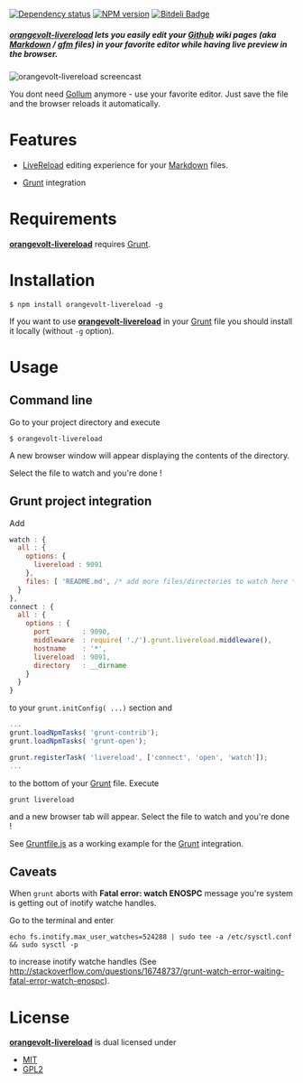 [![Dependency status](https://gemnasium.com/lgersman/orangevolt-livereload.png)](https://gemnasium.com/lgersman/orangevolt-livereload)
[![NPM version](https://badge.fury.io/js/orangevolt-livereload.png)](http://badge.fury.io/js/orangevolt-livereload)
[![Bitdeli Badge](https://d2weczhvl823v0.cloudfront.net/lgersman/orangevolt-livereload/trend.png)](https://bitdeli.com/free "Bitdeli Badge")

##### **[orangevolt-livereload]** lets you easily edit your [Github] wiki pages (aka [Markdown] / [gfm] files) in your favorite editor while having live preview in the browser.

![orangevolt-livereload screencast](https://raw.github.com/lgersman/orangevolt-livereload/master/screencast.gif)

You dont need [Gollum] anymore - use your favorite editor. Just save the file and the browser reloads it automatically.

# Features

* [LiveReload] editing experience for your [Markdown] files. 

* [Grunt] integration

# Requirements

**[orangevolt-livereload]** requires [Grunt].

# Installation

``$ npm install orangevolt-livereload -g``

If you want to use **[orangevolt-livereload]** in your [Grunt] file you should install it locally (without ``-g`` option).

# Usage

## Command line

Go to your project directory and execute

````
$ orangevolt-livereload
```` 

A new browser window will appear displaying the contents of the directory. 

Select the file to watch and you're done !

## Grunt project integration

Add 

````javascript
watch : {
  all : {
    options: {
      livereload : 9091
    },
    files: [ 'README.md', /* add more files/directories to watch here */]
  }
},
connect : {
  all : {
    options : {
      port        : 9090,
      middleware  : require( './').grunt.livereload.middleware(),
      hostname    : '*',
      livereload  : 9091,
      directory   : __dirname
    }        
  }
}
````

to your ``grunt.initConfig( ...)`` section and 

````javascript
...
grunt.loadNpmTasks( 'grunt-contrib');
grunt.loadNpmTasks( 'grunt-open'); 

grunt.registerTask( 'livereload', ['connect', 'open', 'watch']);
...
````
to the bottom of your [Grunt] file. Execute 

````
grunt livereload
````

and a new browser tab will appear. Select the file to watch  and you're done !

See [Gruntfile.js](Gruntfile.js) as a working example for the [Grunt] integration.

## Caveats

When ``grunt`` aborts with **Fatal error: watch ENOSPC** message you're system is getting out of 
inotify watche handles. 

Go to the terminal and enter 

````
echo fs.inotify.max_user_watches=524288 | sudo tee -a /etc/sysctl.conf && sudo sysctl -p
````
to increase inotify watche handles (See http://stackoverflow.com/questions/16748737/grunt-watch-error-waiting-fatal-error-watch-enospc).

# License

**[orangevolt-livereload]** is dual licensed under

* [MIT](http://www.opensource.org/licenses/MIT)
* [GPL2](http://www.opensource.org/licenses/GPL-2.0)

[NPM]: 			https://npmjs.org/ 
[NodeJs]:		http://nodejs.org/
[gfm]: 			http://github.github.com/github-flavored-markdown/ "Github Flavored Markdown"
[Markdown]:		http://daringfireball.net/projects/markdown/syntax
[marked]:		https://github.com/chjj/marked	
[LiveReload]: 	http://livereload.com/
[Grunt]: 		http://gruntjs.com/ "GruntJS"
[Gollum]: 		https://github.com/gollum/gollum
[Highlight.js]: https://github.com/isagalaev/highlight.js 
[jsFiddle]:		http://jsfiddle.net/
[orangevolt-livereload]: https://github.com/lgersman/orangevolt-livereload "Orangevolt Docp"
[GitHub]:		https://github.com/
[FontAwesome]:	http://fontawesome.io/
[grunt connect]:https://github.com/gruntjs/grunt-contrib-connect
[grunt watch]:	https://github.com/gruntjs/grunt-contrib-watch
